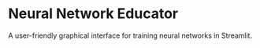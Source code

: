 # Neural Network Educator
 A user-friendly graphical interface for training neural networks in Streamlit.
